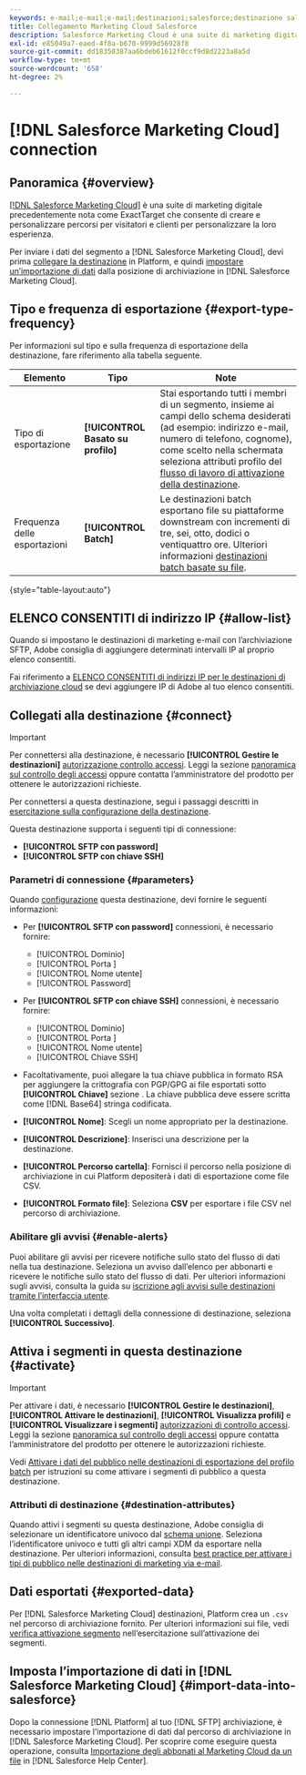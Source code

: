 ```yaml
---
keywords: e-mail;e-mail;e-mail;destinazioni;salesforce;destinazione salesforce
title: Collegamento Marketing Cloud Salesforce
description: Salesforce Marketing Cloud è una suite di marketing digitale precedentemente nota come ExactTarget che consente di creare e personalizzare percorsi per visitatori e clienti per personalizzare la loro esperienza.
exl-id: e85049a7-eaed-4f8a-b670-9999d56928f8
source-git-commit: dd18350387aa6bdeb61612f0ccf9d8d2223a8a5d
workflow-type: tm+mt
source-wordcount: '658'
ht-degree: 2%

---
```


# [!DNL Salesforce Marketing Cloud] connection

## Panoramica {#overview}

[[!DNL Salesforce Marketing Cloud]](https://www.salesforce.com/products/marketing-cloud/email-marketing/) è una suite di marketing digitale precedentemente nota come ExactTarget che consente di creare e personalizzare percorsi per visitatori e clienti per personalizzare la loro esperienza.

Per inviare i dati del segmento a [!DNL Salesforce Marketing Cloud], devi prima [collegare la destinazione](#connect-destination) in Platform, e quindi [impostare un’importazione di dati](#import-data-into-salesforce) dalla posizione di archiviazione in [!DNL Salesforce Marketing Cloud].

## Tipo e frequenza di esportazione {#export-type-frequency}

Per informazioni sul tipo e sulla frequenza di esportazione della destinazione, fare riferimento alla tabella seguente.

| Elemento | Tipo | Note |
---------|----------|---------|
| Tipo di esportazione | **[!UICONTROL Basato su profilo]** | Stai esportando tutti i membri di un segmento, insieme ai campi dello schema desiderati (ad esempio: indirizzo e-mail, numero di telefono, cognome), come scelto nella schermata seleziona attributi profilo del [flusso di lavoro di attivazione della destinazione](../../ui/activate-batch-profile-destinations.md#select-attributes). |
| Frequenza delle esportazioni | **[!UICONTROL Batch]** | Le destinazioni batch esportano file su piattaforme downstream con incrementi di tre, sei, otto, dodici o ventiquattro ore. Ulteriori informazioni [destinazioni batch basate su file](/help/destinations/destination-types.md#file-based). |

{style=&quot;table-layout:auto&quot;}

## ELENCO CONSENTITI di indirizzo IP {#allow-list}

Quando si impostano le destinazioni di marketing e-mail con l’archiviazione SFTP, Adobe consiglia di aggiungere determinati intervalli IP al proprio elenco consentiti.

Fai riferimento a [ELENCO CONSENTITI di indirizzi IP per le destinazioni di archiviazione cloud](../cloud-storage/ip-address-allow-list.md) se devi aggiungere IP di Adobe al tuo elenco consentiti.

## Collegati alla destinazione {#connect}

>[!IMPORTANT]
> 
>Per connettersi alla destinazione, è necessario **[!UICONTROL Gestire le destinazioni]** [autorizzazione controllo accessi](/help/access-control/home.md#permissions). Leggi la sezione [panoramica sul controllo degli accessi](/help/access-control/ui/overview.md) oppure contatta l’amministratore del prodotto per ottenere le autorizzazioni richieste.

Per connettersi a questa destinazione, segui i passaggi descritti in [esercitazione sulla configurazione della destinazione](../../ui/connect-destination.md).

Questa destinazione supporta i seguenti tipi di connessione:

* **[!UICONTROL SFTP con password]**
* **[!UICONTROL SFTP con chiave SSH]**

### Parametri di connessione {#parameters}

Quando [configurazione](../../ui/connect-destination.md) questa destinazione, devi fornire le seguenti informazioni:

* Per **[!UICONTROL SFTP con password]** connessioni, è necessario fornire:
   * [!UICONTROL Dominio]
   * [!UICONTROL Porta ]
   * [!UICONTROL Nome utente]
   * [!UICONTROL Password]
* Per **[!UICONTROL SFTP con chiave SSH]** connessioni, è necessario fornire:
   * [!UICONTROL Dominio]
   * [!UICONTROL Porta ]
   * [!UICONTROL Nome utente]
   * [!UICONTROL Chiave SSH]

* Facoltativamente, puoi allegare la tua chiave pubblica in formato RSA per aggiungere la crittografia con PGP/GPG ai file esportati sotto **[!UICONTROL Chiave]** sezione . La chiave pubblica deve essere scritta come [!DNL Base64] stringa codificata.
* **[!UICONTROL Nome]**: Scegli un nome appropriato per la destinazione.
* **[!UICONTROL Descrizione]**: Inserisci una descrizione per la destinazione.
* **[!UICONTROL Percorso cartella]**: Fornisci il percorso nella posizione di archiviazione in cui Platform depositerà i dati di esportazione come file CSV.
* **[!UICONTROL Formato file]**: Seleziona **CSV** per esportare i file CSV nel percorso di archiviazione.

<!--

Commenting out Amazon S3 bucket part for now until support is clarified

- **[!UICONTROL Bucket name]**: Your Amazon S3 bucket, where Platform will deposit the data export. Your input must be between 3 and 63 characters long. Must begin and end with a letter or number. Must contain only lowercase letters, numbers, or hyphens ( - ). Must not be formatted as an IP address (for example, 192.100.1.1).

-->

### Abilitare gli avvisi {#enable-alerts}

Puoi abilitare gli avvisi per ricevere notifiche sullo stato del flusso di dati nella tua destinazione. Seleziona un avviso dall’elenco per abbonarti e ricevere le notifiche sullo stato del flusso di dati. Per ulteriori informazioni sugli avvisi, consulta la guida su [iscrizione agli avvisi sulle destinazioni tramite l’interfaccia utente](../../ui/alerts.md).

Una volta completati i dettagli della connessione di destinazione, seleziona **[!UICONTROL Successivo]**.

## Attiva i segmenti in questa destinazione {#activate}

>[!IMPORTANT]
> 
>Per attivare i dati, è necessario **[!UICONTROL Gestire le destinazioni]**, **[!UICONTROL Attivare le destinazioni]**, **[!UICONTROL Visualizza profili]** e **[!UICONTROL Visualizzare i segmenti]** [autorizzazioni di controllo accessi](/help/access-control/home.md#permissions). Leggi la sezione [panoramica sul controllo degli accessi](/help/access-control/ui/overview.md) oppure contatta l’amministratore del prodotto per ottenere le autorizzazioni richieste.

Vedi [Attivare i dati del pubblico nelle destinazioni di esportazione del profilo batch](../../ui/activate-batch-profile-destinations.md) per istruzioni su come attivare i segmenti di pubblico a questa destinazione.

### Attributi di destinazione {#destination-attributes}

Quando attivi i segmenti su questa destinazione, Adobe consiglia di selezionare un identificatore univoco dal [schema unione](../../../profile/home.md#profile-fragments-and-union-schemas). Seleziona l’identificatore univoco e tutti gli altri campi XDM da esportare nella destinazione. Per ulteriori informazioni, consulta [best practice per attivare i tipi di pubblico nelle destinazioni di marketing via e-mail](overview.md#best-practices).

## Dati esportati {#exported-data}

Per [!DNL Salesforce Marketing Cloud] destinazioni, Platform crea un `.csv` nel percorso di archiviazione fornito. Per ulteriori informazioni sui file, vedi [verifica attivazione segmento](../../ui/activate-batch-profile-destinations.md#verify) nell’esercitazione sull’attivazione dei segmenti.

## Imposta l’importazione di dati in [!DNL Salesforce Marketing Cloud] {#import-data-into-salesforce}

Dopo la connessione [!DNL Platform] al tuo [!DNL SFTP] archiviazione, è necessario impostare l&#39;importazione di dati dal percorso di archiviazione in [!DNL Salesforce Marketing Cloud]. Per scoprire come eseguire questa operazione, consulta [Importazione degli abbonati al Marketing Cloud da un file](https://help.salesforce.com/articleView?id=mc_es_import_subscribers_from_file.htm&amp;type=5) in [!DNL Salesforce Help Center].
